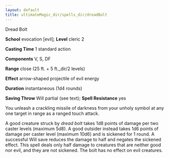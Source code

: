 ```yaml
---
layout: default
title: ultimateMagic_dir/spells_dir/dreadBolt
---
```

Dread Bolt

**School** evocation [evil]; **Level** cleric 2

**Casting Time** 1 standard action

**Components** V, S, DF

**Range** close (25 ft. + 5 ft._dir/2 levels)

**Effect** arrow-shaped projectile of evil energy

**Duration** instantaneous (1d4 rounds)

**Saving Throw** Will partial (see text); **Spell Resistance** yes

You unleash a crackling missile of darkness from your unholy symbol at any one target in range as a ranged touch attack.

A good creature struck by _dread bolt_ takes 1d8 points of damage per two caster levels (maximum 5d8). A good outsider instead takes 1d6 points of damage per caster level (maximum 10d6) and is sickened for 1 round. A successful Will save reduces the damage to half and negates the sickened effect. This spell deals only half damage to creatures that are neither good nor evil, and they are not sickened. The bolt has no effect on evil creatures.

